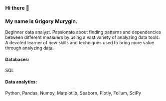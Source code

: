 ### Hi there 👋

<!--
**audashen/audashen** is a ✨ _special_ ✨ repository because its `README.md` (this file) appears on your GitHub profile.

Here are some ideas to get you started:

- 🔭 I’m currently working on ...
- 🌱 I’m currently learning ...
- 👯 I’m looking to collaborate on ...
- 🤔 I’m looking for help with ...
- 💬 Ask me about ...
- 📫 How to reach me: ...
- 😄 Pronouns: ...
- ⚡ Fun fact: ...
-->
### My name is Grigory Murygin.
Beginner data analyst. Passionate about finding patterns and dependencies between different measuers by using a vast variety of analyzing data tools. A devoted learner of new skills and techniques used to bring more value through analyzing data.
#### Databases:
SQL
#### Data analytics:
Python, Pandas, Numpy, Matplotlib, Seaborn, Plotly, Folium, SciPy

